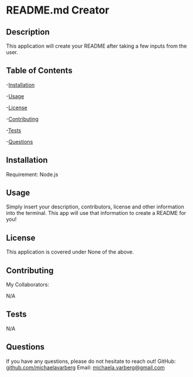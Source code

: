 
  # README.md Creator
  
  ## Description
  
This application will create your README after taking a few inputs from the user.

  ## Table of Contents
  
  -[Installation](#installation)   

  -[Usage](#usage) 

  -[License](#license)  

  -[Contributing](#contributing)   

  -[Tests](#tests)   

  -[Questions](#questions)  
  
  
  ## Installation
  
  Requirement: Node.js

  ## Usage
    
Simply insert your description, contributors, license and other information into the terminal. This app will use that information to create a README for you!

  ## License
  
  This application is covered under None of the above.

  ## Contributing
  
  My Collaborators:

N/A

  ## Tests

N/A

  ## Questions

If you have any questions, please do not hesitate to reach out! 
GitHub: [github.com/michaelavarberg](https://github.com/michaelavarberg)
Email: [michaela.varberg@gmail.com](mailto:michaela.varberg@gmail.com)
